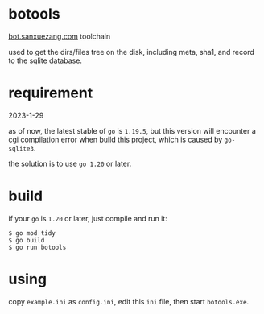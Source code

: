 # botools
[bot.sanxuezang.com](https://bot.sanxuezang.com) toolchain

used to get the dirs/files tree on the disk, including meta, sha1, and record to the sqlite database.

# requirement
2023-1-29

as of now, the latest stable of `go` is `1.19.5`, but this version will encounter a cgi compilation error when build this project, which is caused by `go-sqlite3`.

the solution is to use `go 1.20` or later.

# build
if your `go` is `1.20` or later, just compile and run it:
```
$ go mod tidy
$ go build
$ go run botools
```

# using
copy `example.ini` as `config.ini`, edit this `ini` file, then start `botools.exe`.

